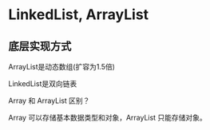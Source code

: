 # LinkedList, ArrayList

## 底层实现方式

ArrayList是动态数组\(扩容为1.5倍\)

LinkedList是双向链表

Array 和 ArrayList 区别？

Array 可以存储基本数据类型和对象，ArrayList 只能存储对象。

